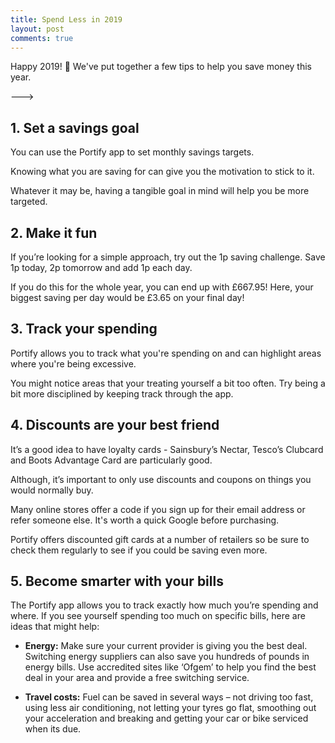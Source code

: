 ```yaml
---
title: Spend Less in 2019
layout: post
comments: true
---
```


Happy 2019! 🎉 We've put together a few tips to help you save money this year.

--->

## 1. Set a savings goal 

You can use the Portify app to set monthly savings  targets. 

Knowing what you are saving for can give you the motivation to stick to it.

Whatever it may be, having a tangible goal in mind will help you be more targeted.

## 2. Make it fun

If you’re looking for a simple approach, try out the 1p saving challenge. Save 1p today, 2p tomorrow and add 1p each day. 

If you do this for the whole year, you can end up with £667.95! Here, your biggest saving per day would be £3.65 on your final day!

## 3. Track your spending

Portify allows you to track what you're spending on and can highlight areas where you're being excessive. 

You might notice areas that your treating yourself a bit too often. Try being a bit more disciplined by keeping track through the app. 

## 4. Discounts are your best friend

It’s a good idea to have loyalty cards - Sainsbury’s Nectar, Tesco’s Clubcard and Boots Advantage Card are particularly good. 

Although, it’s important to only use discounts and coupons on things you would normally buy. 

Many online stores offer a code if you sign up for their email address or refer someone else. It's worth a quick Google before purchasing. 

Portify offers discounted gift cards at a number of retailers so be sure to check them regularly to see if you could be saving even more.

## 5. Become smarter with your bills

The Portify app allows you to track exactly how much you’re spending and where. If you see yourself spending too much on specific bills, here are ideas that might help: 

* **Energy:** Make sure your current provider is giving you the best deal. Switching energy suppliers can also save you hundreds of pounds in energy bills. Use accredited sites like ‘Ofgem’ to help you find the best deal in your area and provide a free switching service.

* **Travel costs:** Fuel can be saved in several ways – not driving too fast, using less air conditioning, not letting your tyres go flat, smoothing out your acceleration and breaking and getting your car or bike serviced when its due.